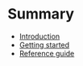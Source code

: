 # Summary

- [Introduction](./introduction.md)
- [Getting started](./getting-started.md)
- [Reference guide](./references.md)
